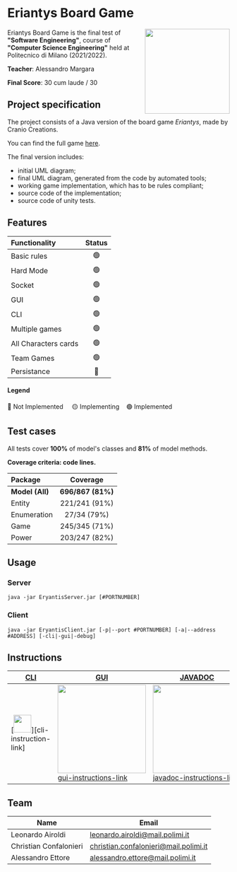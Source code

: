 # Eriantys Board Game

<img src="https://www.craniocreations.it/wp-content/uploads/2021/06/Eriantys_scatolaFrontombra-600x600.png" width=192px height=192 px align="right" />

Eriantys Board Game is the final test of **"Software Engineering"**, course of **"Computer Science Engineering"** held at Politecnico di Milano (2021/2022).

**Teacher**: Alessandro Margara

**Final Score**: 30 cum laude / 30 

## Project specification
The project consists of a Java version of the board game *Eriantys*, made by Cranio Creations.

You can find the full game [here](https://www.craniocreations.it/prodotto/eriantys/).

The final version includes:
* initial UML diagram;
* final UML diagram, generated from the code by automated tools;
* working game implementation, which has to be rules compliant;
* source code of the implementation;
* source code of unity tests.

## Features
| Functionality | Status |
|:-----------------------|:------------------------------------:|
| Basic rules | 🟢 |
| Hard Mode | 🟢 |
| Socket | 🟢 |
| GUI | 🟢 |
| CLI | 🟢 |
| Multiple games | 🟢 |
| All Characters cards | 🟢 |
| Team Games | 🟢 |
| Persistance | 🔴 |

#### Legend
🔴 Not Implemented &nbsp;&nbsp;&nbsp;&nbsp;🟡 Implementing&nbsp;&nbsp;&nbsp;&nbsp;🟢 Implemented

## Test cases
All tests cover **100%** of model's classes and **81%** of model methods.

**Coverage criteria: code lines.**

| Package | Coverage |
|:-----------------------|:------------------------------------:|
| **Model (All)** | **696/867 (81%)** |
| Entity | 221/241 (91%) |
| Enumeration | 27/34 (79%) |
| Game | 245/345 (71%) |
| Power | 203/247 (82%) |

## Usage

### Server
`java -jar EryantisServer.jar [#PORTNUMBER]`

### Client
`java -jar EryantisClient.jar [-p|--port #PORTNUMBER] [-a|--address #ADDRESS] [-cli|-gui|-debug]`

## Instructions

| **[CLI][cli-instructions-link]**     | **[GUI][gui-instructions-link]**     | **[JAVADOC][javadoc-instructions-link]**
|-------------------------------------|-------------------------------------|-------------------------------------|
|[<img width="40px" src=[cli-image] />][cli-instruction-link] | <img src=[gui-image] width="200"/>[gui-instructions-link] | <img src=[javadoc-image] width="200"/>[javadoc-instructions-link]

## Team
|   Name                  |   Email                               |
|-------------------------|---------------------------------------|
| Leonardo Airoldi        | leonardo.airoldi@mail.polimi.it       |
| Christian Confalonieri  | christian.confalonieri@mail.polimi.it |
| Alessandro Ettore       | alessandro.ettore@mail.polimi.it      |

[cli-instructions-link]: https://github.com/christian-confalonieri/ingsw2022-AM03/blob/main/deliveries/jar/cli-instructions.txt
[cli-image]: https://github.com/christian-confalonieri/ingsw2022-AM03/blob/main/src/main/resources/assets/wizards/blueWizard.jpg
[gui-instructions-link]: https://github.com/christian-confalonieri/ingsw2022-AM03/blob/main/deliveries/jar/gui-instructions.txt
[gui-image]: https://github.com/christian-confalonieri/ingsw2022-AM03/blob/main/src/main/resources/assets/wizards/greenWizard.jpg
[javadoc-instructions-link]: https://github.com/christian-confalonieri/ingsw2022-AM03/tree/main/deliveries/JavaDoc
[javadoc-image]: https://github.com/christian-confalonieri/ingsw2022-AM03/blob/main/src/main/resources/assets/wizards/purpleWizard.jpg